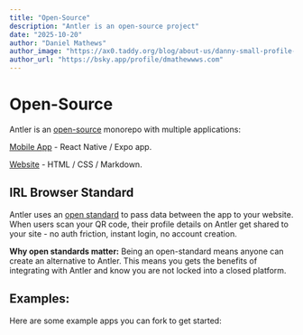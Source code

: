 ```yaml
---
title: "Open-Source"
description: "Antler is an open-source project"
date: "2025-10-20"
author: "Daniel Mathews"
author_image: "https://ax0.taddy.org/blog/about-us/danny-small-profile-pic.png"
author_url: "https://bsky.app/profile/dmathewwws.com"
---
```


# Open-Source
Antler is an [open-source](https://github.com/antler-browser/antler) monorepo with multiple applications:

[Mobile App](https://github.com/antler-browser/antler/blob/main/react-native/README.md) - React Native  / Expo app.

[Website](https://github.com/antler-browser/antler/blob/main/website/README.md) - HTML / CSS / Markdown.

## IRL Browser Standard

Antler uses an [open standard](./irl-browser-standard.html) to pass data between the app to your website. When users scan your QR code, their profile details on Antler get shared to your site - no auth friction, instant login, no account creation.

**Why open standards matter:** Being an open-standard means anyone can create an alternative to Antler. This means you gets the benefits of integrating with Antler and know you are not locked into a closed platform.

## Examples:

Here are some example apps you can fork to get started: